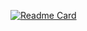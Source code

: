 [![Readme Card](https://github-readme-stats.vercel.app/api/pin/?username=anuraghazra&repo=github-readme-stats)](https://github.com/admin-teamproworld/betaboi)
